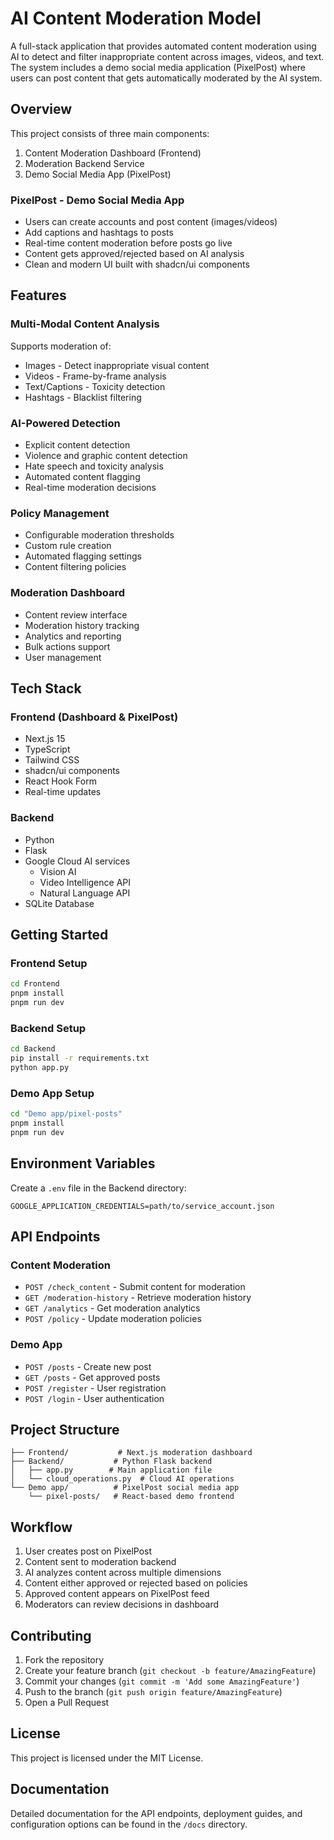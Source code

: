 # AI Content Moderation Model

A full-stack application that provides automated content moderation using AI to detect and filter inappropriate content across images, videos, and text. The system includes a demo social media application (PixelPost) where users can post content that gets automatically moderated by the AI system.

## Overview

This project consists of three main components:
1. Content Moderation Dashboard (Frontend)
2. Moderation Backend Service
3. Demo Social Media App (PixelPost)

### PixelPost - Demo Social Media App
- Users can create accounts and post content (images/videos)
- Add captions and hashtags to posts
- Real-time content moderation before posts go live
- Content gets approved/rejected based on AI analysis
- Clean and modern UI built with shadcn/ui components

## Features

### Multi-Modal Content Analysis
Supports moderation of:
- Images - Detect inappropriate visual content
- Videos - Frame-by-frame analysis
- Text/Captions - Toxicity detection
- Hashtags - Blacklist filtering

### AI-Powered Detection
- Explicit content detection
- Violence and graphic content detection
- Hate speech and toxicity analysis
- Automated content flagging
- Real-time moderation decisions

### Policy Management
- Configurable moderation thresholds
- Custom rule creation
- Automated flagging settings
- Content filtering policies

### Moderation Dashboard
- Content review interface
- Moderation history tracking
- Analytics and reporting
- Bulk actions support
- User management

## Tech Stack

### Frontend (Dashboard & PixelPost)
- Next.js 15
- TypeScript
- Tailwind CSS
- shadcn/ui components
- React Hook Form
- Real-time updates

### Backend
- Python
- Flask
- Google Cloud AI services
  - Vision AI
  - Video Intelligence API
  - Natural Language API
- SQLite Database

## Getting Started

### Frontend Setup

```sh
cd Frontend
pnpm install
pnpm run dev
```

### Backend Setup

```sh
cd Backend
pip install -r requirements.txt
python app.py
```

### Demo App Setup

```sh
cd "Demo app/pixel-posts"
pnpm install
pnpm run dev
```

## Environment Variables

Create a `.env` file in the Backend directory:

```
GOOGLE_APPLICATION_CREDENTIALS=path/to/service_account.json
```

## API Endpoints

### Content Moderation
- `POST /check_content` - Submit content for moderation
- `GET /moderation-history` - Retrieve moderation history
- `GET /analytics` - Get moderation analytics
- `POST /policy` - Update moderation policies

### Demo App
- `POST /posts` - Create new post
- `GET /posts` - Get approved posts
- `POST /register` - User registration
- `POST /login` - User authentication

## Project Structure

```
├── Frontend/           # Next.js moderation dashboard
├── Backend/           # Python Flask backend
│   ├── app.py        # Main application file
│   └── cloud_operations.py  # Cloud AI operations
└── Demo app/          # PixelPost social media app
    └── pixel-posts/   # React-based demo frontend
```

## Workflow

1. User creates post on PixelPost
2. Content sent to moderation backend
3. AI analyzes content across multiple dimensions
4. Content either approved or rejected based on policies
5. Approved content appears on PixelPost feed
6. Moderators can review decisions in dashboard

## Contributing

1. Fork the repository
2. Create your feature branch (`git checkout -b feature/AmazingFeature`)
3. Commit your changes (`git commit -m 'Add some AmazingFeature'`)
4. Push to the branch (`git push origin feature/AmazingFeature`)
5. Open a Pull Request

## License

This project is licensed under the MIT License.

## Documentation

Detailed documentation for the API endpoints, deployment guides, and configuration options can be found in the `/docs` directory.

